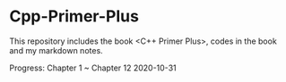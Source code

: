 # Cpp-Primer-Plus

This repository includes the book <C++ Primer Plus>, codes in the book and my markdown notes.

Progress: Chapter 1 ~ Chapter 12    2020-10-31
